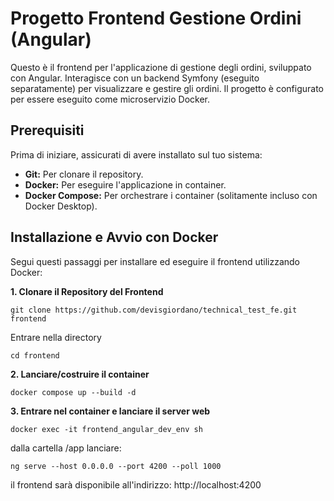 # Progetto Frontend Gestione Ordini (Angular)

Questo è il frontend per l'applicazione di gestione degli ordini, sviluppato con Angular. Interagisce con un backend Symfony (eseguito separatamente) per visualizzare e gestire gli ordini. Il progetto è configurato per essere eseguito come microservizio Docker.

## Prerequisiti

Prima di iniziare, assicurati di avere installato sul tuo sistema:

* **Git:** Per clonare il repository.
* **Docker:** Per eseguire l'applicazione in container.
* **Docker Compose:** Per orchestrare i container (solitamente incluso con Docker Desktop).



## Installazione e Avvio con Docker

Segui questi passaggi per installare ed eseguire il frontend utilizzando Docker:

**1. Clonare il Repository del Frontend**



```
git clone https://github.com/devisgiordano/technical_test_fe.git frontend
```

Entrare nella directory
```
cd frontend
```

**2. Lanciare/costruire il container**
```
docker compose up --build -d
```

**3. Entrare nel container e lanciare il server web**
```
docker exec -it frontend_angular_dev_env sh
```

dalla cartella /app lanciare:

```
ng serve --host 0.0.0.0 --port 4200 --poll 1000
```
il frontend sarà disponibile all'indirizzo: http://localhost:4200